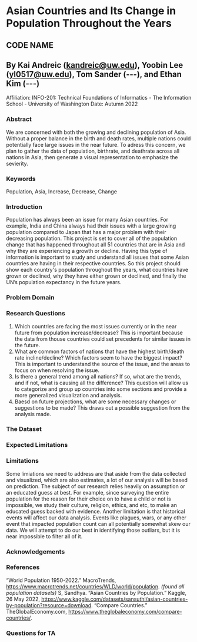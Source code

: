 # Asian Countries and Its Change in Population Throughout the Years

## CODE NAME
## By Kai Andreic (kandreic@uw.edu), Yoobin Lee (yl0517@uw.edu), Tom Sander (---), and Ethan Kim (---)
Affiliation: INFO-201: Technical Foundations of Informatics - The Information School - University of Washington Date: Autumn 2022

### **Abstract**
We are concerned with both the growing and declining population of Asia. Without a proper balance in the birth and death rates, multiple nations could potentially face large issues in the near future. To adress this concern, we plan to gather the data of population, birthrate, and deathrate across all nations in Asia, then generate a visual representation to emphasize the sevierity. 
### **Keywords**
Population, Asia, Increase, Decrease, Change
### **Introduction**
Population has always been an issue for many Asian countries. For example, India and China always had their issues with a large growing population compared to Japan that has a major problem with their decreasing population. This project is set to cover all of the population change that has happened throughout all 51 countries that are in Asia and why they are experiencing a growth or decline. Having this type of information is important to study and understand all issues that some Asian countries are having in their respective countries. So this project should show each country's population throughout the years, what countries have grown or declined, why they have either grown or declined, and finally the UN’s population expectancy in the future years.

### **Problem Domain**
### **Research Questions**
1. Which countries are facing the most issues currently or in the near future from population increase/decrease? This is important because the data from thouse countries could set precedents for similar issues in the future.
2. What are common factors of nations that have the highest birth/death rate incline/decline? Which factors seem to have the biggest impact? This is important to understand the source of the issue, and the areas to focus on when resolving the issue.
3. Is there a general trend among all nations? If so, what are the trends, and if not, what is causing all the difference? This question will allow us to categorize and group up countries into some sections and provide a more generalized visualization and analysis.
4. Baesd on future projections, what are some necessary changes or suggestions to be made? This draws out a possible suggestion from the analysis made. 
### **The Dataset**
### **Expected Limitations**

### **Limitations**
Some limiations we need to address are that aside from the data collected and visualized, which are also estimates, a lot of our analysis will be based on prediction. The subject of our research relies heavily on assumption or an educated guess at best. For example, since surveying the entire population for the reason for their choice on to have a child or not is impossible, we study their culture, religion, ethics, and etc, to make an educated guess backed with evidence. Another limitation is that historical events will affect our data analysis. Events like plagues, wars, or any other event that impacted population count can all potentially somewhat skew our data. We will attempt to do our best in identifying those outliars, but it is near impossible to filter all of it.
### **Acknowledgements**
### References
“World Population 1950-2022.” MacroTrends, https://www.macrotrends.net/countries/WLD/world/population.  *(found all population datasets)* 
S, Sandhya. “Asian Countries by Population.” Kaggle, 26 May 2022, https://www.kaggle.com/datasets/sansuthi/asian-countries-by-population?resource=download. 
“Compare Countries.” TheGlobalEconomy.com, https://www.theglobaleconomy.com/compare-countries/. 
### Questions for TA

